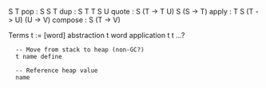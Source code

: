 
  S T                     pop : S
  S T                     dup : S T T
  S U                   quote : S (T -> T U)
  S (S -> T)            apply : T
  S (T -> U) (U -> V) compose : S (T -> V)

  Terms
    t :=
      [word]    abstraction
      t word    application
      t t       ...?

      -- Move from stack to heap (non-GC?)
      t name define

      -- Reference heap value
      name


